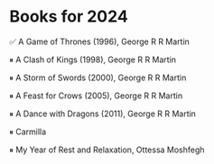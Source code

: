 # Books for 2024

&#x2705; A Game of Thrones (1996), George R R Martin

&#x23F8; A Clash of Kings (1998), George R R Martin

&#x23F8; A Storm of Swords (2000), George R R Martin

&#x23F8; A Feast for Crows (2005), George R R Martin

&#x23F8; A Dance with Dragons (2011), George R R Martin

&#x23F8; Carmilla

&#x23F8; My Year of Rest and Relaxation, Ottessa Moshfegh